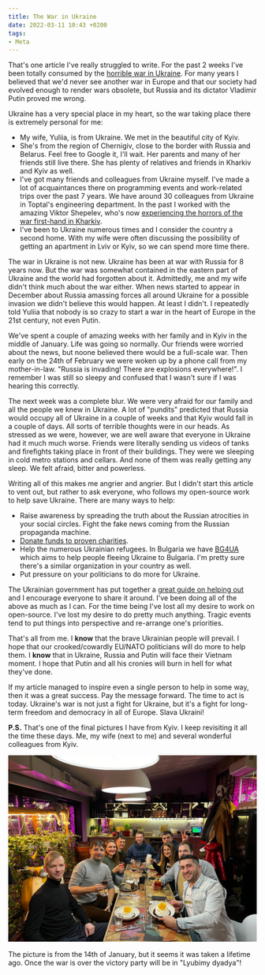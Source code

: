```yaml
---
title: The War in Ukraine
date: 2022-03-11 10:43 +0200
tags:
- Meta
---
```


That's one article I've really struggled to write. For the past 2 weeks I've been totally
consumed by the [horrible war in Ukraine](https://war.ukraine.ua). For many years I believed
that we'd never see another war in Europe and that our society had evolved enough to render
wars obsolete, but Russia and its dictator Vladimir Putin proved me wrong.

Ukraine has a very special place in my heart, so the war taking place there is extremely personal for me:

- My wife, Yuliia, is from Ukraine. We met in the beautiful city of Kyiv.
- She's from the region of Chernigiv, close to the border with Russia and Belarus. Feel free to Google it, I'll wait. Her parents and many of her friends still live there. She has plenty of relatives and friends in Kharkiv and Kyiv as well.
- I've got many friends and colleagues from Ukraine myself. I've made a lot of acquaintances there on programming events and work-related trips over the past 7 years. We have around 30 colleagues from Ukraine in Toptal's engineering department. In the past I worked with the amazing Viktor Shepelev, who's now [experiencing the horrors of the war first-hand in Kharkiv](https://zverok.space/blog/2022-03-03-WAR.html).
- I've been to Ukraine numerous times and I consider the country a second home. With my wife were often discussing the possibility of getting an apartment in Lviv or Kyiv, so we can spend more time there.

The war in Ukraine is not new. Ukraine has been at war with Russia for 8 years now. But the war was somewhat contained in the eastern part of Ukraine and the world had forgotten about it. Admittedly, me and my wife didn't think much about the war either. When news started to appear in December about Russia amassing forces all around Ukraine for a possible invasion we didn't believe this would happen. At least I didn't. I repeatedly told Yuliia that nobody is so crazy to start a war in the heart of Europe in the 21st century, not even Putin.

We've spent a couple of amazing weeks with her family and in Kyiv in the middle of January. Life was going so normally. Our friends were worried about the news, but noone believed there would be a full-scale war. Then early on the 24th of February we were woken up by a phone call from my mother-in-law. "Russia is invading! There are explosions everywhere!". I remember I was still so sleepy and confused that I wasn't sure if I was hearing this correctly.

The next week was a complete blur. We were very afraid for our family and all the people we knew in Ukraine. A lot of "pundits" predicted that Russia would occupy all of Ukraine in a couple of weeks and that Kyiv would fall in a couple of days. All sorts of terrible thoughts were in our heads. As stressed as we were, however, we are well aware that everyone in Ukraine had it much much worse. Friends were literally sending us videos of tanks and firefights taking place in front of their buildings. They were we sleeping in cold metro stations and cellars. And none of them was really getting any sleep. We felt afraid, bitter and powerless.

Writing all of this makes me angrier and angrier. But I didn't start this article to vent out, but rather to ask everyone, who follows my open-source work to help save Ukraine. There are many ways to help:

- Raise awareness by spreading the truth about the Russian atrocities in your social circles. Fight the fake news coming from the Russian propaganda machine.
- [Donate funds to proven charities](https://war.ukraine.ua/donate/).
- Help the numerous Ukrainian refugees. In Bulgaria we have [BG4UA](https://www.bg4ua.com/) which aims to help people fleeing Ukraine to Bulgaria. I'm pretty sure there's a similar organization in your country as well.
- Put pressure on your politicians to do more for Ukraine.

The Ukrainian government has put together a [great guide on helping
out](https://war.ukraine.ua/support-ukraine/) and I encourage everyone to share
it around.  I've been doing all of the above as much as I can. For the time
being I've lost all my desire to work on open-source. I've lost my desire to do
pretty much anything. Tragic events tend to put things into perspective and
re-arrange one's priorities.

That's all from me. I **know** that the brave Ukrainian people will prevail. I hope that our crooked/cowardly EU/NATO politicians will do more to help them.
I **know** that in Ukraine, Russia and Putin will face their Vietnam moment.
I hope that Putin and all his cronies will burn in hell for what they've done.

If my article managed to inspire even a single person to help in some way, then it was a great success. Pay the message forward. The time to act is today. Ukraine's war is not just a
fight for Ukraine, but it's a fight for long-term freedom and democracy in all of Europe. Slava Ukraini!

**P.S.** That's one of the final pictures I have from Kyiv. I keep revisiting it all the time these days. Me, my wife (next to me) and several wonderful colleagues from Kyiv.

![Team dinner in Kyiv](/assets/images/team_dinner_kyiv.jpg)

The picture is from the 14th of January, but it seems it was taken a lifetime ago. Once the war is over the victory party will be in "Lyubimy dyadya"!
